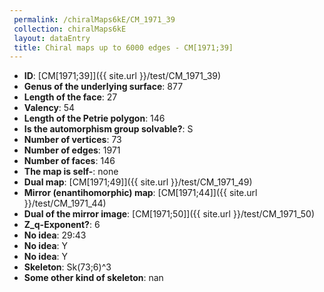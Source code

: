 ```yaml
--- 
 permalink: /chiralMaps6kE/CM_1971_39 
 collection: chiralMaps6kE
 layout: dataEntry
 title: Chiral maps up to 6000 edges - CM[1971;39]
---
```


- **ID**: [CM[1971;39]]({{ site.url }}/test/CM_1971_39)
- **Genus of the underlying surface**: 877
- **Length of the face**: 27
- **Valency**: 54
- **Length of the Petrie polygon**: 146
- **Is the automorphism group solvable?**: S
- **Number of vertices**: 73
- **Number of edges**: 1971
- **Number of faces**: 146
- **The map is self-**: none
- **Dual map**: [CM[1971;49]]({{ site.url }}/test/CM_1971_49)
- **Mirror (enantihomorphic) map**: [CM[1971;44]]({{ site.url }}/test/CM_1971_44)
- **Dual of the mirror image**: [CM[1971;50]]({{ site.url }}/test/CM_1971_50)
- **Z_q-Exponent?**: 6
- **No idea**:  29:43
- **No idea**: Y
- **No idea**: Y
- **Skeleton**: Sk(73;6)^3
- **Some other kind of skeleton**: nan
